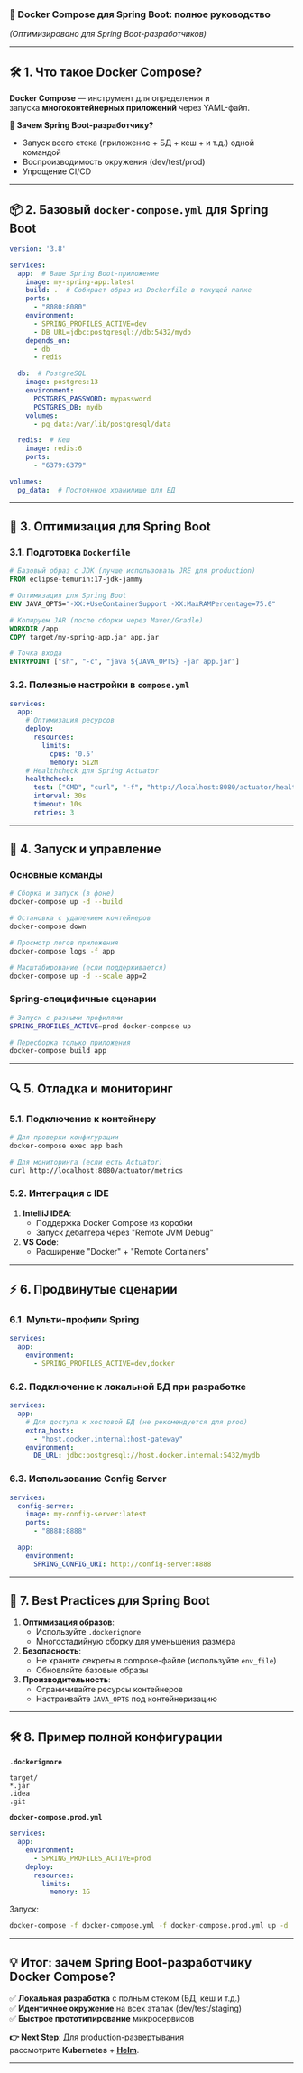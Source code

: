 ### **🐳 Docker Compose для Spring Boot: полное руководство**
_(Оптимизировано для Spring Boot-разработчиков)_

---
## **🛠️ 1. Что такое Docker Compose?**

**Docker Compose** — инструмент для определения и запуска **многоконтейнерных приложений** через YAML-файл.

🔹 **Зачем Spring Boot-разработчику?**
- Запуск всего стека (приложение + БД + кеш + и т.д.) одной командой    
- Воспроизводимость окружения (dev/test/prod)    
- Упрощение CI/CD    

---
## **📦 2. Базовый `docker-compose.yml` для Spring Boot**
```yaml
version: '3.8'

services:
  app:  # Ваше Spring Boot-приложение
    image: my-spring-app:latest
    build: .  # Собирает образ из Dockerfile в текущей папке
    ports:
      - "8080:8080"
    environment:
      - SPRING_PROFILES_ACTIVE=dev
      - DB_URL=jdbc:postgresql://db:5432/mydb
    depends_on:
      - db
      - redis

  db:  # PostgreSQL
    image: postgres:13
    environment:
      POSTGRES_PASSWORD: mypassword
      POSTGRES_DB: mydb
    volumes:
      - pg_data:/var/lib/postgresql/data

  redis:  # Кеш
    image: redis:6
    ports:
      - "6379:6379"

volumes:
  pg_data:  # Постоянное хранилище для БД
```

---
## **🔧 3. Оптимизация для Spring Boot**

### **3.1. Подготовка `Dockerfile`**
```dockerfile
# Базовый образ с JDK (лучше использовать JRE для production)
FROM eclipse-temurin:17-jdk-jammy

# Оптимизация для Spring Boot
ENV JAVA_OPTS="-XX:+UseContainerSupport -XX:MaxRAMPercentage=75.0"

# Копируем JAR (после сборки через Maven/Gradle)
WORKDIR /app
COPY target/my-spring-app.jar app.jar

# Точка входа
ENTRYPOINT ["sh", "-c", "java ${JAVA_OPTS} -jar app.jar"]
```

### **3.2. Полезные настройки в `compose.yml`**
```yaml
services:
  app:
    # Оптимизация ресурсов
    deploy:
      resources:
        limits:
          cpus: '0.5'
          memory: 512M
    # Healthcheck для Spring Actuator
    healthcheck:
      test: ["CMD", "curl", "-f", "http://localhost:8080/actuator/health"]
      interval: 30s
      timeout: 10s
      retries: 3
```

---
## **🚀 4. Запуск и управление**

### **Основные команды**
```bash
# Сборка и запуск (в фоне)
docker-compose up -d --build

# Остановка с удалением контейнеров
docker-compose down

# Просмотр логов приложения
docker-compose logs -f app

# Масштабирование (если поддерживается)
docker-compose up -d --scale app=2
```

### **Spring-специфичные сценарии**
```bash
# Запуск с разными профилями
SPRING_PROFILES_ACTIVE=prod docker-compose up

# Пересборка только приложения
docker-compose build app
```

---
## **🔍 5. Отладка и мониторинг**

### **5.1. Подключение к контейнеру**
```bash
# Для проверки конфигурации
docker-compose exec app bash

# Для мониторинга (если есть Actuator)
curl http://localhost:8080/actuator/metrics
```

### **5.2. Интеграция с IDE**
1. **IntelliJ IDEA**:    
    - Поддержка Docker Compose из коробки        
    - Запуск дебаггера через "Remote JVM Debug"        
2. **VS Code**:    
    - Расширение "Docker" + "Remote Containers"        

---
## **⚡ 6. Продвинутые сценарии**

### **6.1. Мульти-профили Spring**
```yaml
services:
  app:
    environment:
      - SPRING_PROFILES_ACTIVE=dev,docker
```

### **6.2. Подключение к локальной БД при разработке**
```yaml
services:
  app:
    # Для доступа к хостовой БД (не рекомендуется для prod)
    extra_hosts:
      - "host.docker.internal:host-gateway"
    environment:
      DB_URL: jdbc:postgresql://host.docker.internal:5432/mydb
```

### **6.3. Использование Config Server**
```yaml
services:
  config-server:
    image: my-config-server:latest
    ports:
      - "8888:8888"

  app:
    environment:
      SPRING_CONFIG_URI: http://config-server:8888
```

---
## **📌 7. Best Practices для Spring Boot**

1. **Оптимизация образов**:    
    - Используйте `.dockerignore`        
    - Многостадийную сборку для уменьшения размера        
2. **Безопасность**:    
    - Не храните секреты в compose-файле (используйте `env_file`)        
    - Обновляйте базовые образы        
3. **Производительность**:    
    - Ограничивайте ресурсы контейнеров        
    - Настраивайте `JAVA_OPTS` под контейнеризацию        

---
## **🛠️ 8. Пример полной конфигурации**

**`.dockerignore`**
```text
target/
*.jar
.idea
.git
```


**`docker-compose.prod.yml`**
```yaml
services:
  app:
    environment:
      - SPRING_PROFILES_ACTIVE=prod
    deploy:
      resources:
        limits:
          memory: 1G
```

Запуск:
```bash
docker-compose -f docker-compose.yml -f docker-compose.prod.yml up -d
```

---
## **💡 Итог: зачем Spring Boot-разработчику Docker Compose?**

✅ **Локальная разработка** с полным стеком (БД, кеш и т.д.)  
✅ **Идентичное окружение** на всех этапах (dev/test/staging)  
✅ **Быстрое прототипирование** микросервисов

**👉 Next Step**: Для production-развертывания рассмотрите **Kubernetes** + [**Helm**](../Kubernetes/Helm/Helm_info.md).

---
